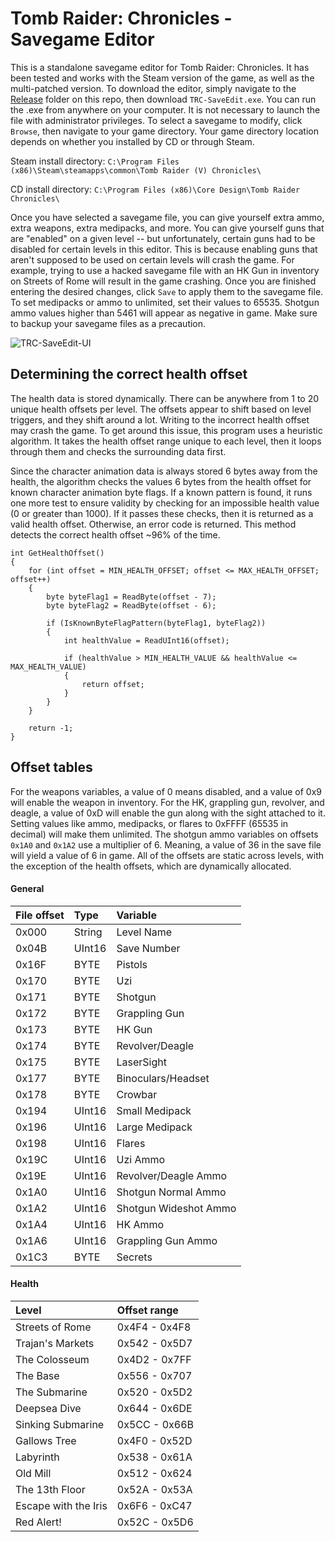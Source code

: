 # Tomb Raider: Chronicles - Savegame Editor
This is a standalone savegame editor for Tomb Raider: Chronicles. It has been tested and works with the Steam version of the game, as well as the multi-patched version. To download the editor, simply navigate to the [Release](https://github.com/JulianOzelRose/TRC-SaveEdit/tree/master/x64/Release) folder on this repo, then download ```TRC-SaveEdit.exe```. You can run the .exe from anywhere on your computer. It is not necessary to launch the file with administrator privileges. To select a savegame to modify, click ```Browse```, then navigate to your game directory. Your game directory location depends on whether you installed by CD or through Steam.

Steam install directory: ```C:\Program Files (x86)\Steam\steamapps\common\Tomb Raider (V) Chronicles\```

CD install directory: ```C:\Program Files (x86)\Core Design\Tomb Raider Chronicles\```

Once you have selected a savegame file, you can give yourself extra ammo, extra weapons, extra medipacks, and more. You can give yourself guns that are "enabled" on a given level -- but unfortunately, certain guns had to be disabled for certain levels in this editor. This is because enabling guns that aren't supposed to be used on certain levels will crash the game. For example, trying to use a hacked savegame file with an HK Gun in inventory on Streets of Rome will result in the game crashing. Once you are finished entering the desired changes, click ```Save``` to apply them to the savegame file. To set medipacks or ammo to unlimited, set their values to 65535. Shotgun ammo values higher than 5461 will appear as negative in game. Make sure
to backup your savegame files as a precaution.


![TRC-SaveEdit-UI](https://github.com/JulianOzelRose/TRC-SaveEdit/assets/95890436/aabb5128-c131-4f44-8c11-91c0ded866a8)




## Determining the correct health offset
The health data is stored dynamically. There can be anywhere from 1 to 20 unique health offsets per level. The offsets appear to shift based on level triggers, and they shift around a lot. Writing to the incorrect health offset may crash the game.
To get around this issue, this program uses a heuristic algorithm. It takes the health offset range unique to each level, then it loops through them and checks the surrounding data first.

Since the character animation data is always stored 6 bytes away
from the health, the algorithm checks the values 6 bytes from the health offset for known character animation byte flags. If a known pattern is found, it runs one more test to ensure validity by checking for an impossible health value (0 or greater than
1000). If it passes these checks, then it is returned as a valid health offset. Otherwise, an error code is returned. This method detects the correct health offset ~96% of the time.

```
int GetHealthOffset()
{
	for (int offset = MIN_HEALTH_OFFSET; offset <= MAX_HEALTH_OFFSET; offset++)
	{
		byte byteFlag1 = ReadByte(offset - 7);
		byte byteFlag2 = ReadByte(offset - 6);

		if (IsKnownByteFlagPattern(byteFlag1, byteFlag2))
		{
			int healthValue = ReadUInt16(offset);

			if (healthValue > MIN_HEALTH_VALUE && healthValue <= MAX_HEALTH_VALUE)
			{
				return offset;
			}
		}
	}

	return -1;
}
```

## Offset tables ##
For the weapons variables, a value of 0 means disabled, and a value of 0x9 will enable the weapon in inventory. For the HK, grappling gun, revolver, and deagle,
a value of 0xD will enable the gun along with the sight attached to it. Setting values like ammo, medipacks, or flares to 0xFFFF (65535 in decimal) will make them unlimited.
The shotgun ammo variables on offsets ```0x1A0``` and ```0x1A2``` use a multiplier of 6. Meaning, a value of 36 in the save file will yield a value of 6 in game.
All of the offsets are static across levels, with the exception of the health offsets, which are dynamically allocated.

#### General ####
| **File offset**         | **Type**         | **Variable**          |
| :---                	  | :---             | :---                  |
| 0x000     	          | String           | Level Name            |
| 0x04B                   | UInt16           | Save Number           |
| 0x16F     	          | BYTE             | Pistols               |
| 0x170     	          | BYTE  	     | Uzi                   |
| 0x171     	          | BYTE  	     | Shotgun               |
| 0x172     	          | BYTE  	     | Grappling Gun         |
| 0x173     	          | BYTE  	     | HK Gun                |
| 0x174     	          | BYTE  	     | Revolver/Deagle       |
| 0x175     	          | BYTE  	     | LaserSight            |
| 0x177     	          | BYTE  	     | Binoculars/Headset    |
| 0x178     	          | BYTE             | Crowbar               |
| 0x194     	          | UInt16  	     | Small Medipack        |
| 0x196     	          | UInt16  	     | Large Medipack        |
| 0x198     	          | UInt16  	     | Flares                |
| 0x19C     	          | UInt16           | Uzi Ammo              |
| 0x19E     	          | UInt16  	     | Revolver/Deagle Ammo  |
| 0x1A0     	          | UInt16  	     | Shotgun Normal Ammo   |
| 0x1A2     	          | UInt16  	     | Shotgun Wideshot Ammo |
| 0x1A4     	          | UInt16  	     | HK Ammo               |
| 0x1A6     	          | UInt16  	     | Grappling Gun Ammo    |
| 0x1C3     	          | BYTE    	     | Secrets               |

#### Health ####
| **Level**           	| **Offset range**      |
| :---                	| :---                  |
| Streets of Rome     	| 0x4F4 - 0x4F8		|
| Trajan's Markets    	| 0x542 - 0x5D7		|
| The Colosseum	      	| 0x4D2 - 0x7FF		|
| The Base		| 0x556 - 0x707		|
| The Submarine		| 0x520 - 0x5D2		|
| Deepsea Dive		| 0x644 - 0x6DE		|
| Sinking Submarine	| 0x5CC - 0x66B		|
| Gallows Tree		| 0x4F0 - 0x52D		|
| Labyrinth		| 0x538 - 0x61A		|
| Old Mill		| 0x512 - 0x624		|
| The 13th Floor	| 0x52A - 0x53A		|
| Escape with the Iris	| 0x6F6 - 0xC47		|
| Red Alert!		| 0x52C - 0x5D6		|

